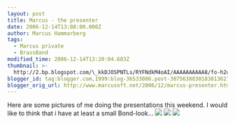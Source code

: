 ```yaml
---
layout: post
title: Marcus - the presenter
date: 2006-12-14T13:08:00.000Z
author: Marcus Hammarberg
tags:
  - Marcus private
  - BrassBand
modified_time: 2006-12-14T13:20:04.683Z
thumbnail: >-
  http://2.bp.blogspot.com/\_kkDJOSPNTLs/RYFNdkM4oAI/AAAAAAAAAA8/fo-h2uj0a7c/s72-c/150.jpg
blogger_id: tag:blogger.com,1999:blog-36533086.post-3075638830183813627
blogger_orig_url: http://www.marcusoft.net/2006/12/marcus-presenter.html
---
```


Here are some pictures of me doing the presentations this weekend. I
would like to think that i have at least a small Bond-look...
<img
src="http://2.bp.blogspot.com/_kkDJOSPNTLs/RYFNdkM4oAI/AAAAAAAAAA8/fo-h2uj0a7c/s200/150.jpg"
id="BLOGGER_PHOTO_ID_5008369430941966338" data-border="0" />
<img
src="http://3.bp.blogspot.com/_kkDJOSPNTLs/RYFNn0M4oBI/AAAAAAAAABE/V79uJBI6Q_8/s200/186.jpg"
id="BLOGGER_PHOTO_ID_5008369607035625490" data-border="0" />
<img
src="http://3.bp.blogspot.com/_kkDJOSPNTLs/RYFNy0M4oCI/AAAAAAAAABM/_oOugGFg_OM/s200/488.jpg"
id="BLOGGER_PHOTO_ID_5008369796014186530" data-border="0" />
